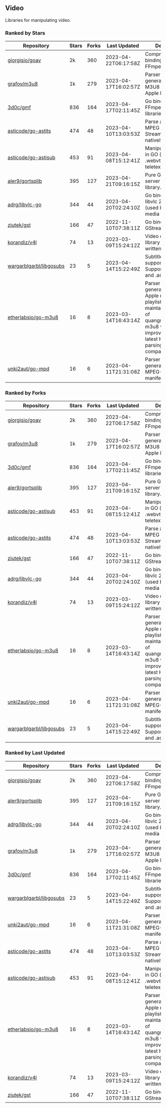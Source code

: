 ## Video

Libraries for manipulating video.

### Ranked by Stars

| Repository | Stars | Forks | Last Updated | Description | 
|------------|-------|-------|--------------|-------------|
| [giorgisio/goav](https://github.com/giorgisio/goav) | 2k | 360 | 2023-04-22T06:17:58Z |  Comprehensive Go bindings for FFmpeg. |
| [grafov/m3u8](https://github.com/grafov/m3u8) | 1k | 279 | 2023-04-17T16:02:57Z |  Parser and generator library of M3U8 playlists for Apple HLS. |
| [3d0c/gmf](https://github.com/3d0c/gmf) | 836 | 164 | 2023-04-17T02:11:45Z |  Go bindings for FFmpeg av\* libraries. |
| [asticode/go-astits](https://github.com/asticode/go-astits) | 474 | 48 | 2023-04-10T13:03:53Z |  Parse and demux MPEG Transport Streams (.ts) natively in GO. |
| [asticode/go-astisub](https://github.com/asticode/go-astisub) | 453 | 91 | 2023-04-08T15:12:41Z |  Manipulate subtitles in GO (.srt, .stl, .ttml, .webvtt, .ssa/.ass, teletext, .smi, etc.). |
| [aler9/gortsplib](https://github.com/aler9/gortsplib) | 395 | 127 | 2023-04-21T09:16:15Z |  Pure Go RTSP server and client library. |
| [adrg/libvlc-go](https://github.com/adrg/libvlc-go) | 344 | 44 | 2023-04-20T02:24:10Z |  Go bindings for libvlc 2.X/3.X/4.X (used by the VLC media player). |
| [ziutek/gst](https://github.com/ziutek/gst) | 166 | 47 | 2022-11-10T07:38:11Z |  Go bindings for GStreamer. |
| [korandiz/v4l](https://github.com/korandiz/v4l) | 74 | 13 | 2023-03-09T15:24:12Z |  Video capture library for Linux, written in Go. |
| [wargarblgarbl/libgosubs](https://github.com/wargarblgarbl/libgosubs) | 23 | 5 | 2023-04-14T15:22:49Z |  Subtitle format support for go. Supports .srt, .ttml, and .ass. |
| [etherlabsio/go-m3u8](https://github.com/etherlabsio/go-m3u8) | 16 | 8 | 2023-03-14T16:43:14Z |  Parser and generator library for Apple m3u8 playlists. Actively maintained version of quangngotan95/go-m3u8 with improvements and latest HLS playlist parsing compatibility. |
| [unki2aut/go-mpd](https://github.com/unki2aut/go-mpd) | 16 | 6 | 2023-04-11T21:31:08Z |  Parser and generator library for MPEG-DASH manifest files. |

### Ranked by Forks

| Repository | Stars | Forks | Last Updated | Description | 
|------------|-------|-------|--------------|-------------|
| [giorgisio/goav](https://github.com/giorgisio/goav) | 2k | 360 | 2023-04-22T06:17:58Z |  Comprehensive Go bindings for FFmpeg. |
| [grafov/m3u8](https://github.com/grafov/m3u8) | 1k | 279 | 2023-04-17T16:02:57Z |  Parser and generator library of M3U8 playlists for Apple HLS. |
| [3d0c/gmf](https://github.com/3d0c/gmf) | 836 | 164 | 2023-04-17T02:11:45Z |  Go bindings for FFmpeg av\* libraries. |
| [aler9/gortsplib](https://github.com/aler9/gortsplib) | 395 | 127 | 2023-04-21T09:16:15Z |  Pure Go RTSP server and client library. |
| [asticode/go-astisub](https://github.com/asticode/go-astisub) | 453 | 91 | 2023-04-08T15:12:41Z |  Manipulate subtitles in GO (.srt, .stl, .ttml, .webvtt, .ssa/.ass, teletext, .smi, etc.). |
| [asticode/go-astits](https://github.com/asticode/go-astits) | 474 | 48 | 2023-04-10T13:03:53Z |  Parse and demux MPEG Transport Streams (.ts) natively in GO. |
| [ziutek/gst](https://github.com/ziutek/gst) | 166 | 47 | 2022-11-10T07:38:11Z |  Go bindings for GStreamer. |
| [adrg/libvlc-go](https://github.com/adrg/libvlc-go) | 344 | 44 | 2023-04-20T02:24:10Z |  Go bindings for libvlc 2.X/3.X/4.X (used by the VLC media player). |
| [korandiz/v4l](https://github.com/korandiz/v4l) | 74 | 13 | 2023-03-09T15:24:12Z |  Video capture library for Linux, written in Go. |
| [etherlabsio/go-m3u8](https://github.com/etherlabsio/go-m3u8) | 16 | 8 | 2023-03-14T16:43:14Z |  Parser and generator library for Apple m3u8 playlists. Actively maintained version of quangngotan95/go-m3u8 with improvements and latest HLS playlist parsing compatibility. |
| [unki2aut/go-mpd](https://github.com/unki2aut/go-mpd) | 16 | 6 | 2023-04-11T21:31:08Z |  Parser and generator library for MPEG-DASH manifest files. |
| [wargarblgarbl/libgosubs](https://github.com/wargarblgarbl/libgosubs) | 23 | 5 | 2023-04-14T15:22:49Z |  Subtitle format support for go. Supports .srt, .ttml, and .ass. |

### Ranked by Last Updated

| Repository | Stars | Forks | Last Updated | Description | 
|------------|-------|-------|--------------|-------------|
| [giorgisio/goav](https://github.com/giorgisio/goav) | 2k | 360 | 2023-04-22T06:17:58Z |  Comprehensive Go bindings for FFmpeg. |
| [aler9/gortsplib](https://github.com/aler9/gortsplib) | 395 | 127 | 2023-04-21T09:16:15Z |  Pure Go RTSP server and client library. |
| [adrg/libvlc-go](https://github.com/adrg/libvlc-go) | 344 | 44 | 2023-04-20T02:24:10Z |  Go bindings for libvlc 2.X/3.X/4.X (used by the VLC media player). |
| [grafov/m3u8](https://github.com/grafov/m3u8) | 1k | 279 | 2023-04-17T16:02:57Z |  Parser and generator library of M3U8 playlists for Apple HLS. |
| [3d0c/gmf](https://github.com/3d0c/gmf) | 836 | 164 | 2023-04-17T02:11:45Z |  Go bindings for FFmpeg av\* libraries. |
| [wargarblgarbl/libgosubs](https://github.com/wargarblgarbl/libgosubs) | 23 | 5 | 2023-04-14T15:22:49Z |  Subtitle format support for go. Supports .srt, .ttml, and .ass. |
| [unki2aut/go-mpd](https://github.com/unki2aut/go-mpd) | 16 | 6 | 2023-04-11T21:31:08Z |  Parser and generator library for MPEG-DASH manifest files. |
| [asticode/go-astits](https://github.com/asticode/go-astits) | 474 | 48 | 2023-04-10T13:03:53Z |  Parse and demux MPEG Transport Streams (.ts) natively in GO. |
| [asticode/go-astisub](https://github.com/asticode/go-astisub) | 453 | 91 | 2023-04-08T15:12:41Z |  Manipulate subtitles in GO (.srt, .stl, .ttml, .webvtt, .ssa/.ass, teletext, .smi, etc.). |
| [etherlabsio/go-m3u8](https://github.com/etherlabsio/go-m3u8) | 16 | 8 | 2023-03-14T16:43:14Z |  Parser and generator library for Apple m3u8 playlists. Actively maintained version of quangngotan95/go-m3u8 with improvements and latest HLS playlist parsing compatibility. |
| [korandiz/v4l](https://github.com/korandiz/v4l) | 74 | 13 | 2023-03-09T15:24:12Z |  Video capture library for Linux, written in Go. |
| [ziutek/gst](https://github.com/ziutek/gst) | 166 | 47 | 2022-11-10T07:38:11Z |  Go bindings for GStreamer. |

